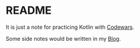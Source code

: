 # README
It is just a note for practicing Kotlin with [Codewars](https://www.codewars.com/).

Some side notes would be written in my [Blog](https://albert361.synology.me/wordpress/).
